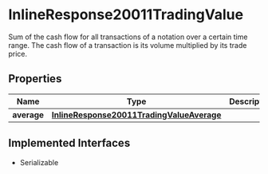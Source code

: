 

# InlineResponse20011TradingValue

Sum of the cash flow for all transactions of a notation over a certain time range. The cash flow of a transaction is its volume multiplied by its trade price.

## Properties

Name | Type | Description | Notes
------------ | ------------- | ------------- | -------------
**average** | [**InlineResponse20011TradingValueAverage**](InlineResponse20011TradingValueAverage.md) |  |  [optional]


## Implemented Interfaces

* Serializable


